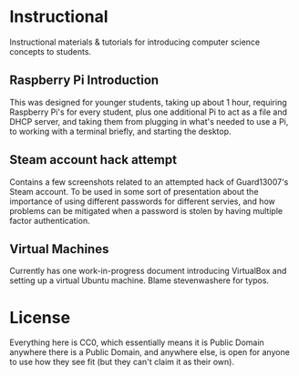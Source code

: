 # Instructional

Instructional materials &amp; tutorials for introducing computer science concepts to students.

## Raspberry Pi Introduction

This was designed for younger students, taking up about 1 hour, requiring Raspberry Pi's for every student, plus one additional Pi to act as a file and DHCP server, and taking them from plugging in what's needed to use a Pi, to working with a terminal briefly, and starting the desktop.

## Steam account hack attempt

Contains a few screenshots related to an attempted hack of Guard13007's Steam account. To be used in some sort of presentation about the importance of using different passwords for different servies, and how problems can be mitigated when a password is stolen by having multiple factor authentication.

## Virtual Machines

Currently has one work-in-progress document introducing VirtualBox and setting up a virtual Ubuntu machine. Blame stevenwashere for typos.

# License

Everything here is CC0, which essentially means it is Public Domain anywhere there is a Public Domain, and anywhere else, is open for anyone to use how they see fit (but they can't claim it as their own).
